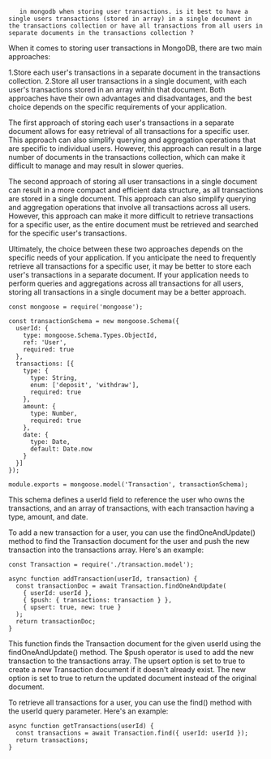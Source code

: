 ```
   in mongodb when storing user transactions. is it best to have a single users transactions (stored in array) in a single document in the transactions collection or have all transactions from all users in separate documents in the transactions collection ?
```

When it comes to storing user transactions in MongoDB, there are two main approaches:

1.Store each user's transactions in a separate document in the transactions collection.
2.Store all user transactions in a single document, with each user's transactions stored in an array within that document.
Both approaches have their own advantages and disadvantages, and the best choice depends on the specific requirements of your application.

The first approach of storing each user's transactions in a separate document allows for easy retrieval of all transactions for a specific user. This approach can also simplify querying and aggregation operations that are specific to individual users. However, this approach can result in a large number of documents in the transactions collection, which can make it difficult to manage and may result in slower queries.

The second approach of storing all user transactions in a single document can result in a more compact and efficient data structure, as all transactions are stored in a single document. This approach can also simplify querying and aggregation operations that involve all transactions across all users. However, this approach can make it more difficult to retrieve transactions for a specific user, as the entire document must be retrieved and searched for the specific user's transactions.

Ultimately, the choice between these two approaches depends on the specific needs of your application. If you anticipate the need to frequently retrieve all transactions for a specific user, it may be better to store each user's transactions in a separate document. If your application needs to perform queries and aggregations across all transactions for all users, storing all transactions in a single document may be a better approach.

```
const mongoose = require('mongoose');

const transactionSchema = new mongoose.Schema({
  userId: {
    type: mongoose.Schema.Types.ObjectId,
    ref: 'User',
    required: true
  },
  transactions: [{
    type: {
      type: String,
      enum: ['deposit', 'withdraw'],
      required: true
    },
    amount: {
      type: Number,
      required: true
    },
    date: {
      type: Date,
      default: Date.now
    }
  }]
});

module.exports = mongoose.model('Transaction', transactionSchema);
```
This schema defines a userId field to reference the user who owns the transactions, and an array of transactions, with each transaction having a type, amount, and date.

To add a new transaction for a user, you can use the findOneAndUpdate() method to find the Transaction document for the user and push the new transaction into the transactions array. Here's an example:

```
const Transaction = require('./transaction.model');

async function addTransaction(userId, transaction) {
  const transactionDoc = await Transaction.findOneAndUpdate(
    { userId: userId },
    { $push: { transactions: transaction } },
    { upsert: true, new: true }
  );
  return transactionDoc;
}
```

This function finds the Transaction document for the given userId using the findOneAndUpdate() method. The $push operator is used to add the new transaction to the transactions array. The upsert option is set to true to create a new Transaction document if it doesn't already exist. The new option is set to true to return the updated document instead of the original document.

To retrieve all transactions for a user, you can use the find() method with the userId query parameter. Here's an example:

```
async function getTransactions(userId) {
  const transactions = await Transaction.find({ userId: userId });
  return transactions;
}
```